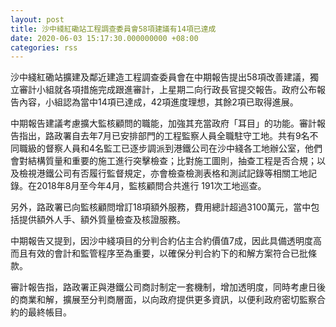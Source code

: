 ```yaml
---
layout: post
title: 沙中綫紅磡站工程調查委員會58項建議有14項已達成
date: 2020-06-03 15:17:30.000000000 +08:00
categories: rss
---
```


沙中綫紅磡站擴建及鄰近建造工程調查委員會在中期報告提出58項改善建議，獨立審計小組就各項措施完成跟進審計，上星期二向行政長官提交報告。政府公布報告內容，小組認為當中14項已達成，42項進度理想，其餘2項已取得進展。

中期報告建議考慮擴大監核顧問的職能，加強其充當政府「耳目」的功能。審計報告指出，路政署自去年7月已安排部門的工程監察人員全職駐守工地。共有9名不同職級的督察人員和4名監工已逐步調派到港鐵公司在沙中綫各工地辦公室，他們會對結構質量和重要的施工進行突擊檢查；比對施工圖則，抽查工程是否合規；以及檢視港鐵公司有否履行監督規定，亦會檢查檢測表格和測試記錄等相關工地記錄。在2018年8月至今年4月，監核顧問合共進行 191次工地巡查。

另外，路政署已向監核顧問增訂18項額外服務，費用總計超過3100萬元，當中包括提供額外人手、額外質量檢查及核證服務。

中期報告又提到，因沙中綫項目的分判合約佔主合約價值7成，因此具備透明度高而且有效的會計和監管程序至為重要，以確保分判合約下的和解方案符合已批條款。

審計報告指，路政署正與港鐵公司商討制定一套機制，增加透明度，同時考慮日後的商業和解，擴展至分判商層面，以向政府提供更多資訊，以便利政府密切監察合約的最終帳目。
